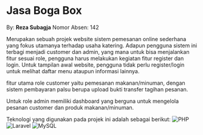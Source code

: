 # Jasa Boga Box 
By: __Reza Subagja__
Nomor Absen: 142

Merupakan sebuah projek website sistem pemesanan online sederhana yang fokus utamanya terhadap usaha katering. Adapun pengguna sistem ini terbagi menjadi customer dan admin, yang mana untuk bisa menjalankan fitur sesuai role, pengguna harus melakukan kegiatan fitur register dan login. Untuk tampilan awal website, pengguna tidak perlu register/login untuk melihat daftar menu ataupun informasi lainnya. 

fitur utama role customer yaitu pemesanan makanan/minuman, dengan sistem pembayaran palsu berupa upload bukti transfer tagihan pesanan.

Untuk role admin memiliki dashboard yang berguna untuk mengelola pesanan customer dan produk makanan/minuman.

Teknologi yang digunakan pada projek ini adalah sebagai berikut:
![PHP](https://img.shields.io/badge/php-%23777BB4.svg?style=for-the-badge&logo=php&logoColor=white)
![Laravel](https://img.shields.io/badge/laravel-%23FF2D20.svg?style=for-the-badge&logo=laravel&logoColor=white)
![MySQL](https://img.shields.io/badge/mysql-4479A1.svg?style=for-the-badge&logo=mysql&logoColor=white)